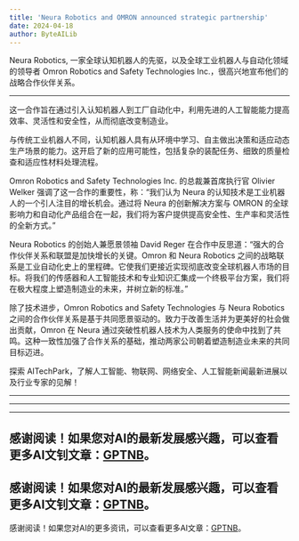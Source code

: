 ```yaml
---
title: 'Neura Robotics and OMRON announced strategic partnership'
date: 2024-04-18
author: ByteAILib
---
```


Neura Robotics, 一家全球认知机器人的先驱，以及全球工业机器人与自动化领域的领导者 Omron Robotics and Safety Technologies Inc.，很高兴地宣布他们的战略合作伙伴关系。

---
这一合作旨在通过引入认知机器人到工厂自动化中，利用先进的人工智能能力提高效率、灵活性和安全性，从而彻底改变制造业。

与传统工业机器人不同，认知机器人具有从环境中学习、自主做出决策和适应动态生产场景的能力。这开启了新的应用可能性，包括复杂的装配任务、细致的质量检查和适应性材料处理流程。

Omron Robotics and Safety Technologies Inc. 的总裁兼首席执行官 Olivier Welker 强调了这一合作的重要性，称：“我们认为 Neura 的认知技术是工业机器人的一个引人注目的增长机会。通过将 Neura 的创新解决方案与 OMRON 的全球影响力和自动化产品组合在一起，我们将为客户提供提高安全性、生产率和灵活性的全新方式。”

Neura Robotics 的创始人兼愿景领袖 David Reger 在合作中反思道：“强大的合作伙伴关系和联盟是加快增长的关键。Omron 和 Neura Robotics 之间的战略联系是工业自动化史上的里程碑。它使我们更接近实现彻底改变全球机器人市场的目标。将我们的传感器和人工智能技术和专业知识汇集成一个终极平台方案，我们将在极大程度上塑造制造业的未来，并树立新的标准。”

除了技术进步，Omron Robotics and Safety Technologies 与 Neura Robotics 之间的合作伙伴关系是基于共同愿景驱动的。致力于改善生活并为更美好的社会做出贡献，Omron 在 Neura 通过突破性机器人技术为人类服务的使命中找到了共鸣。这种一致性加强了合作关系的基础，推动两家公司朝着塑造制造业未来的共同目标迈进。

探索 AITechPark，了解人工智能、物联网、网络安全、人工智能新闻最新进展以及行业专家的见解！

---
---

---
感谢阅读！如果您对AI的最新发展感兴趣，可以查看更多AI文钊文章：[GPTNB](https://gptnb.com)。
---
感谢阅读！如果您对AI的最新发展感兴趣，可以查看更多AI文钊文章：[GPTNB](https://gptnb.com)。
---
感谢阅读！如果您对AI的更多资讯，可以查看更多AI文章：[GPTNB](https://gptnb.com)。